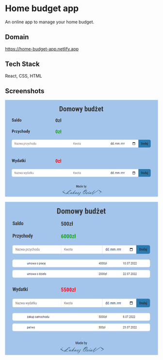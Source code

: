 # Home budget app

An online app to manage your home budget.
## Domain
https://home-budget-app.netlify.app



    
## Tech Stack

React, CSS, HTML



## Screenshots

![App Screenshot](https://github.com/lukaszOsial/home-budget-app/blob/master/public/images/home-budget-app.png?raw=true)

![App Screenshot](https://github.com/lukaszOsial/home-budget-app/blob/master/public/images/home-budget-app2.png?raw=true)
